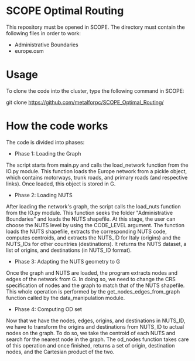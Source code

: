 # SCOPE Optimal Routing

This repository must be opened in SCOPE. The directory must contain the following files in order to work:

- Administrative Boundaries
- europe.osm 

# Usage

To clone the code into the cluster, type the following command in SCOPE:

git clone https://github.com/metalforpc/SCOPE_Optimal_Routing/

# How the code works

The code is divided into phases:

- Phase 1: Loading the Graph

The script starts from main.py and calls the load_network function from the IO.py module. This function loads the Europe network from a pickle object, which contains motorways, trunk roads, and primary roads (and respective links). Once loaded, this object is stored in G.

- Phase 2: Loading NUTS

After loading the network's graph, the script calls the load_nuts function from the IO.py module. This function seeks the folder "Administrative Boundaries" and loads the NUTS shapefile. At this stage, the user can choose the NUTS level by using the CODE_LEVEL argument. The function loads the NUTS shapefile, extracts the corresponding NUTS code, computes centroids, and extracts the NUTS_ID for Italy (origins) and the NUTS_IDs for other countries (destinations). It returns the NUTS dataset, a list of origins, and destinations (in NUTS_ID format).

- Phase 3: Adapting the NUTS geometry to G

Once the graph and NUTS are loaded, the program extracts nodes and edges of the network from G. In doing so, we need to change the CRS specification of nodes and the graph to match that of the NUTS shapefile. This whole operation is performed by the get_nodes_edges_from_graph function called by the data_manipulation module.

- Phase 4: Computing OD set

Now that we have the nodes, edges, origins, and destinations in NUTS_ID, we have to transform the origins and destinations from NUTS_ID to actual nodes on the graph. To do so, we take the centroid of each NUTS and search for the nearest node in the graph. The od_nodes function takes care of this operation and once finished, returns a set of origin, destination nodes, and the Cartesian product of the two.
